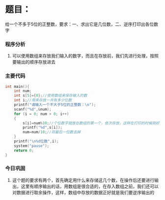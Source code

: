 # 题目：

给一个不多于5位的正整数，要求：一、求出它是几位数，二、逆序打印出各位数字



### 程序分析

1. 可以使用数组来存放我们输入的数字，而且在存放前，我们先进行处理，按照要输出的顺序存放进去



### 主要代码

```c
int main(){
	int num;
	int s[5]={0};//使用数组来保存输入的数
	int i;//用来存放一共有多少位数
	printf("请输入一个不大于5位的正整数：\n");
	scanf("%d",&num);
	for (i = 0; num > 0; i++)
	{
		s[i]=num%10;//个位数字就放在数组的第一个，依次存放，这样在打印的时候刚好逆序
		printf("%d",s[i]);
		num=num/10;//将最后一位数去掉
	}
	printf("\n%d位数",i);
	system("pause");
	return 0;
}
```



### 今日巩固

1. 这个题的要求有两个，首先确定用什么来存储这几个数，在操作后还要进行输出，这里有顺序输出的话，用数组是很合适的，在存入数组之前，我们还可以对数据进行取余操作，这样，数组中存放的数据正好就是我们要逆序输出的